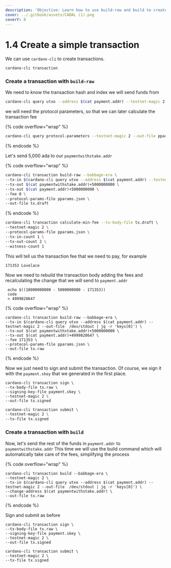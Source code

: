 ```yaml
---
description: 'Objective: Learn how to use build-raw and build to create a simple transaction'
cover: ../.gitbook/assets/CABAL (1).png
coverY: 0
---
```


# 1.4 Create a simple transaction

We can use `cardano-cli` to create transactions.

```bash
cardano-cli transaction
```

### Create a transaction with `build-raw`

We need to know the transaction hash and index we will send funds from

```bash
cardano-cli query utxo --address $(cat payment.addr) --testnet-magic 2
```

we will need the protocol parameters, so that we can later calculate the transaction fee

{% code overflow="wrap" %}
```bash
cardano-cli query protocol-parameters --testnet-magic 2 --out-file pparams.json
```
{% endcode %}

&#x20;Let's send 5,000 ada to our `paymentwithstake.addr`

{% code overflow="wrap" %}
```bash
cardano-cli transaction build-raw --babbage-era \
--tx-in $(cardano-cli query utxo --address $(cat payment.addr) --testnet-magic 2 --out-file  /dev/stdout | jq -r 'keys[0]') \
--tx-out $(cat paymentwithstake.addr)+5000000000 \
--tx-out $(cat payment.addr)+5000000000 \
--fee 0 \
--protocol-params-file pparams.json \
--out-file tx.draft
```
{% endcode %}

```bash
cardano-cli transaction calculate-min-fee --tx-body-file tx.draft \
--testnet-magic 2 \
--protocol-params-file pparams.json \
--tx-in-count 1 \
--tx-out-count 2 \
--witness-count 1 
```

This will tell us the transaction fee that we need to pay, for example

```
171353 Lovelace
```

Now we need to rebuild the transaction body adding the fees and recalculating the change that we will send to `payment.addr`&#x20;

```
 echo $((10000000000 - 5000000000 - 171353))
 code
 > 4999828647
```

{% code overflow="wrap" %}
```
cardano-cli transaction build-raw --babbage-era \
--tx-in $(cardano-cli query utxo --address $(cat payment.addr) --testnet-magic 2 --out-file  /dev/stdout | jq -r 'keys[0]') \
--tx-out $(cat paymentwithstake.addr)+5000000000 \
--tx-out $(cat payment.addr)+4999828647 \
--fee 171353 \
--protocol-params-file pparams.json \
--out-file tx.raw
```
{% endcode %}

Now we just need to sign and submit the transaction. Of course, we sign it with the `payment.skey` that we generated in the first place.&#x20;

```
cardano-cli transaction sign \
--tx-body-file tx.raw \
--signing-key-file payment.skey \
--testnet-magic 2 \
--out-file tx.signed
```

```bash
cardano-cli transaction submit \
--testnet-magic 2 \
--tx-file tx.signed 
```

### Create a transaction with `build`

Now, let's send the rest of the funds in `payment.addr` to `paymentwithstake.addr` This time we will use the build command which will automatically take care of the fees, simplifying the process

{% code overflow="wrap" %}
```
cardano-cli transaction build --babbage-era \
--testnet-magic 2 \
--tx-in $(cardano-cli query utxo --address $(cat payment.addr) --testnet-magic 2 --out-file  /dev/stdout | jq -r 'keys[0]') \
--change-address $(cat paymentwithstake.addr) \
--out-file tx.raw
```
{% endcode %}

Sign and submit as before

```
cardano-cli transaction sign \
--tx-body-file tx.raw \
--signing-key-file payment.skey \
--testnet-magic 2 \
--out-file tx.signed
```

```
cardano-cli transaction submit \
--testnet-magic 2 \
--tx-file tx.signed 
```
